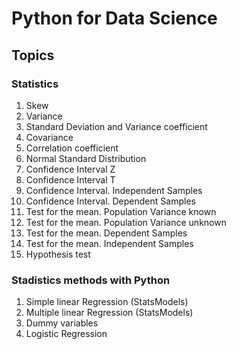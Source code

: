 # Python for Data Science

## Topics
### Statistics
1. Skew
2. Variance
3. Standard Deviation and Variance coefficient
4. Covariance
5. Correlation coefficient
6. Normal Standard Distribution
7. Confidence Interval Z
8. Confidence Interval T
9. Confidence Interval. Independent Samples
10. Confidence Interval. Dependent Samples
11. Test for the mean. Population Variance known
12. Test for the mean. Population Variance unknown
13. Test for the mean. Dependent Samples
14. Test for the mean. Independent Samples
15. Hypothesis test

### Stadistics methods with Python
1. Simple linear Regression (StatsModels)
2. Multiple linear Regression (StatsModels)
3. Dummy variables
4. Logistic Regression
